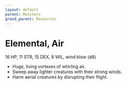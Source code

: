 ```yaml
---
layout: default
parent: Monsters
grand_parent: Resources
---
```


# Elemental, Air

16 HP, 11 STR, 15 DEX, 8 WIL, wind blow (d8)

- Huge, living vortexes of whirling air.
- Sweep away lighter creatures with their strong winds.
- Harm aerial creatures by disrupting their flight.
